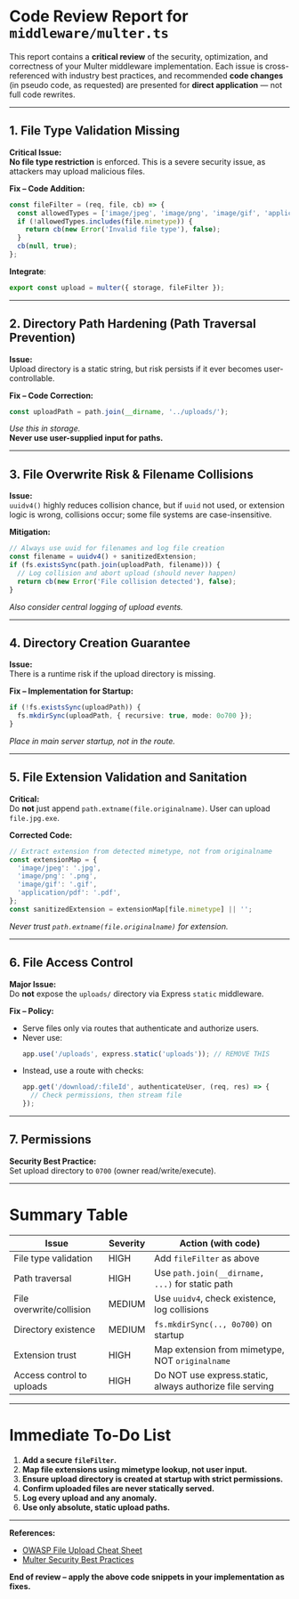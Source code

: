 # Code Review Report for `middleware/multer.ts`

This report contains a **critical review** of the security, optimization, and correctness of your Multer middleware implementation. Each issue is cross-referenced with industry best practices, and recommended **code changes** (in pseudo code, as requested) are presented for **direct application** — not full code rewrites.

---

## 1. File Type Validation Missing

**Critical Issue:**  
**No file type restriction** is enforced. This is a severe security issue, as attackers may upload malicious files.

**Fix – Code Addition:**
```typescript
const fileFilter = (req, file, cb) => {
  const allowedTypes = ['image/jpeg', 'image/png', 'image/gif', 'application/pdf'];
  if (!allowedTypes.includes(file.mimetype)) {
    return cb(new Error('Invalid file type'), false);
  }
  cb(null, true);
};
```
**Integrate**:
```typescript
export const upload = multer({ storage, fileFilter });
```

---

## 2. Directory Path Hardening (Path Traversal Prevention)

**Issue:**  
Upload directory is a static string, but risk persists if it ever becomes user-controllable.

**Fix – Code Correction:**
```typescript
const uploadPath = path.join(__dirname, '../uploads/');
```
*Use this in storage.*  
**Never use user-supplied input for paths.**

---

## 3. File Overwrite Risk & Filename Collisions

**Issue:**  
`uuidv4()` highly reduces collision chance, but if `uuid` not used, or extension logic is wrong, collisions occur; some file systems are case-insensitive.

**Mitigation:**
```typescript
// Always use uuid for filenames and log file creation
const filename = uuidv4() + sanitizedExtension;
if (fs.existsSync(path.join(uploadPath, filename))) {
  // Log collision and abort upload (should never happen)
  return cb(new Error('File collision detected'), false);
}
```
*Also consider central logging of upload events.*

---

## 4. Directory Creation Guarantee

**Issue:**  
There is a runtime risk if the upload directory is missing.

**Fix – Implementation for Startup:**
```typescript
if (!fs.existsSync(uploadPath)) {
  fs.mkdirSync(uploadPath, { recursive: true, mode: 0o700 });
}
```
*Place in main server startup, not in the route.*

---

## 5. File Extension Validation and Sanitation

**Critical:**  
Do **not** just append `path.extname(file.originalname)`. User can upload `file.jpg.exe`.

**Corrected Code:**
```typescript
// Extract extension from detected mimetype, not from originalname
const extensionMap = {
  'image/jpeg': '.jpg',
  'image/png': '.png',
  'image/gif': '.gif',
  'application/pdf': '.pdf',
};
const sanitizedExtension = extensionMap[file.mimetype] || '';
```
*Never trust `path.extname(file.originalname)` for extension.*

---

## 6. File Access Control

**Major Issue:**  
Do **not** expose the `uploads/` directory via Express `static` middleware.

**Fix – Policy:**
- Serve files only via routes that authenticate and authorize users.
- Never use:
  ```typescript
  app.use('/uploads', express.static('uploads')); // REMOVE THIS
  ```
- Instead, use a route with checks:
  ```typescript
  app.get('/download/:fileId', authenticateUser, (req, res) => {
    // Check permissions, then stream file
  });
  ```

---

## 7. Permissions

**Security Best Practice:**  
Set upload directory to `0700` (owner read/write/execute).

---

# Summary Table

| Issue                      | Severity | Action (with code)                                           |
|----------------------------|----------|--------------------------------------------------------------|
| File type validation       | HIGH     | Add `fileFilter` as above                                    |
| Path traversal             | HIGH     | Use `path.join(__dirname, ...)` for static path              |
| File overwrite/collision   | MEDIUM   | Use `uuidv4`, check existence, log collisions                |
| Directory existence        | MEDIUM   | `fs.mkdirSync(.., 0o700)` on startup                         |
| Extension trust            | HIGH     | Map extension from mimetype, NOT `originalname`              |
| Access control to uploads  | HIGH     | Do NOT use express.static, always authorize file serving     |

---

# Immediate To-Do List

1. **Add a secure `fileFilter`.**
2. **Map file extensions using mimetype lookup, not user input.**
3. **Ensure upload directory is created at startup with strict permissions.**
4. **Confirm uploaded files are never statically served.**
5. **Log every upload and any anomaly.**
6. **Use only absolute, static upload paths.**

---

**References:**
- [OWASP File Upload Cheat Sheet](https://cheatsheetseries.owasp.org/cheatsheets/File_Upload_Cheat_Sheet.html)
- [Multer Security Best Practices](https://github.com/expressjs/multer#security-considerations)

**End of review – apply the above code snippets in your implementation as fixes.**